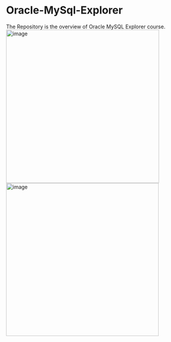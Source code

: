 # Oracle-MySql-Explorer
The Repository is the overview of Oracle MySQL Explorer course.
<img width="416" alt="image" src="https://user-images.githubusercontent.com/71543091/161246181-1705df48-818b-4860-a7a1-f6ae31b923ab.png">
<img width="415" alt="image" src="https://user-images.githubusercontent.com/71543091/161246270-afbf380e-dbb7-4c1e-87fc-4d44dd128512.png">
